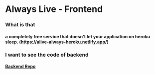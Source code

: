 # Always Live - Frontend 

### What is that
#### a completely free service that doesn't let your application on heroku sleep. (https://alive-always-heroku.netlify.app/)

### I want to see the code of backend
####  [Backend Repo](https://github.com/NicolasLopes7/always-live-backend)
